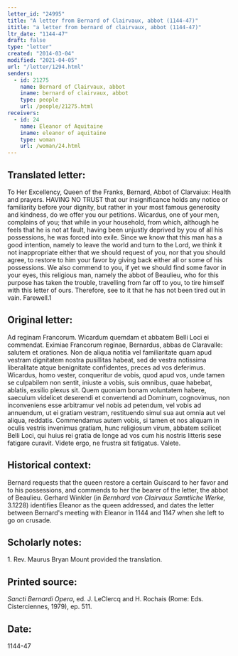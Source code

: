 ```yaml
---
letter_id: "24995"
title: "A letter from Bernard of Clairvaux, abbot (1144-47)"
ititle: "a letter from bernard of clairvaux, abbot (1144-47)"
ltr_date: "1144-47"
draft: false
type: "letter"
created: "2014-03-04"
modified: "2021-04-05"
url: "/letter/1294.html"
senders:
  - id: 21275
    name: Bernard of Clairvaux, abbot
    iname: bernard of clairvaux, abbot
    type: people
    url: /people/21275.html
receivers:
  - id: 24
    name: Eleanor of Aquitaine
    iname: eleanor of aquitaine
    type: woman
    url: /woman/24.html
---
```

<h2> Translated letter:</h2>To Her Excellency, Queen of the Franks, Bernard, Abbot of Clarvaiux:  Health and prayers.
	HAVING NO TRUST that our insignificance holds any notice or familiarity before your dignity, but rather in your most famous generosity and kindness, do we offer you our petitions. Wicardus, one of your men, complains of you; that while in your household, from which, although he feels that he is not at fault, having been unjustly deprived by you of all his possessions, he was forced into exile.  Since we know that this man has a good intention, namely to leave the world and turn to the Lord, we think it not inappropriate either that we should request of you, nor that you should agree, to restore to him your favor by giving back either all or some of his possessions.  We also commend to you, if yet we should find some favor in your eyes, this religious man, namely the abbot of Beaulieu, who for this purpose has taken the trouble, travelling from far off to you, to tire himself with this letter of ours.  Therefore, see to it that he has not been tired out in vain.  Farewell.1
<h2 class="mt-4"> Original letter:</h2>Ad reginam Francorum.
Wicardum quemdam et abbatem Belli Loci ei commendat.
Eximiae Francorum reginae, Bernardus, abbas de Claravalle: salutem et orationes.
Non de aliqua notitia vel familiaritate quam apud vestram dignitatem nostra pusillitas habeat, sed de vestra notissima liberalitate atque benignitate confidentes, preces ad vos deferimus. Wicardus, homo vester, conqueritur de vobis, quod apud vos, unde tamen se culpabilem non sentit, iniuste a vobis, suis omnibus, quae habebat, ablatis, exsilio plexus sit. Quem quoniam bonam voluntatem habere, saeculum videlicet deserendi et convertendi ad Dominum, cognovimus, non inconveniens esse arbitramur vel nobis ad petendum, vel vobis ad annuendum, ut ei gratiam vestram, restituendo simul sua aut omnia aut vel aliqua, reddatis. Commendamus autem vobis, si tamen et nos aliquam in oculis vestris invenimus gratiam, hunc religiosum virum, abbatem scilicet Belli Loci, qui huius rei gratia de longe ad vos cum his nostris litteris sese fatigare curavit. Videte ergo, ne frustra sit fatigatus. Valete.
<h2 class="mt-4"> Historical context:</h2><p>Bernard requests that the queen restore a certain Guiscard to her favor and to his possessions, and commends to her the bearer of the letter, the abbot of Beaulieu. Gerhard Winkler (in <em>Bernhard von Clairvaux Samtliche Werke,</em> 3.1228) identifies Eleanor as the queen addressed, and dates the letter between Bernard's meeting with Eleanor in 1144 and 1147 when she left to go on crusade.</p><h2 class="mt-4"> Scholarly notes:</h2>1.  Rev. Maurus Bryan Mount provided the translation.
<h2 class="mt-4"> Printed source:</h2><p><em>Sancti Bernardi Opera</em>, ed. J. LeClercq and H. Rochais (Rome: Eds. Cisterciennes, 1979), ep. 511.</p><h2 class="mt-4"> Date:</h2>1144-47